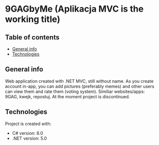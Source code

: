 # 9GAGbyMe (Aplikacja MVC is the working title)

## Table of contents
* [General info](#general-info)
* [Technologies](#technologies)


## General info
Web application created with .NET MVC, still without name. As you create account in-app, you can add pictures (preferably memes) and other users can view them and rate them (voting system). Similiar websites/apps: 9GAG, kwejk, repostuj. At the moment project is discontinued.
	
## Technologies
Project is created with:
* C# version: 8.0
* .NET version: 5.0
